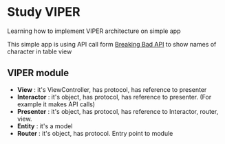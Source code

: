 # Study VIPER
Learning how to implement VIPER architecture on simple app

This simple app is using API call form [Breaking Bad API](https://breakingbadapi.com/documentation) to show names of character in table view

## VIPER module

 - **View** : it's ViewController, has protocol, has reference to presenter
 - **Interactor** : it's object, has protocol, has reference to presenter. (For example it makes API calls)
 - **Presenter** : it's object, has protocol, has reference to Interactor, router, view. 
 - **Entity** : it's a model
 - **Router** : it's object, has protocol. Entry point to module
